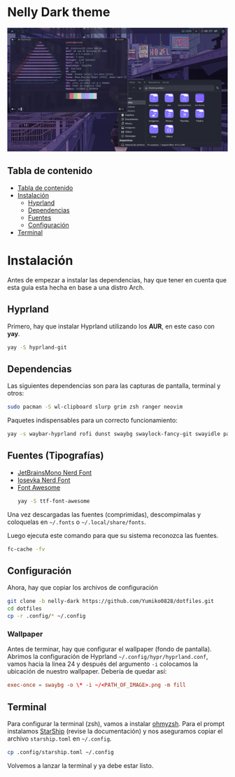 # Nelly Dark theme

![](https://raw.githubusercontent.com/Yumiko0828/dotfiles/main/screenshots/hyprland_nelly-dark.png)

## Tabla de contenido

- [Tabla de contenido](#tabla-de-contenido)
- [Instalación](#instalación)
  - [Hyprland](#hyprland)
  - [Dependencias](#dependencias)
  - [Fuentes](#fuentes-tipografías)
  - [Configuración](#configuración)
- [Terminal](#terminal)

# Instalación

Antes de empezar a instalar las dependencias, hay que tener en cuenta que esta guia esta hecha en base a una distro Arch.

## Hyprland

Primero, hay que instalar Hyprland utilizando los **AUR**, en este caso con **yay**.

```bash
yay -S hyprland-git
```

## Dependencias

Las siguientes dependencias son para las capturas de pantalla, terminal y otros:

```bash
sudo pacman -S wl-clipboard slurp grim zsh ranger neovim
```

Paquetes indispensables para un correcto funcionamiento:

```bash
yay -s waybar-hyprland rofi dunst swaybg swaylock-fancy-git swayidle pamixer light brillo alacritty-git
```

## Fuentes (Tipografías)

- [JetBrainsMono Nerd Font](https://github.com/ryanoasis/nerd-fonts/releases/download/v2.2.2/JetBrainsMono.zip)
- [Iosevka Nerd Font](https://github.com/ryanoasis/nerd-fonts/releases/download/v2.3.3/Iosevka.zip)
- [Font Awesome](https://archlinux.org/packages/community/any/ttf-font-awesome/)
  ```bash
  yay -S ttf-font-awesome
  ```

Una vez descargadas las fuentes (comprimidas), descompimalas y coloquelas en `~/.fonts` o `~/.local/share/fonts`.

Luego ejecuta este comando para que su sistema reconozca las fuentes.

```bash
fc-cache -fv
```

## Configuración

Ahora, hay que copiar los archivos de configuración

```bash
git clone -b nelly-dark https://github.com/Yumiko0828/dotfiles.git
cd dotfiles
cp -r .config/* ~/.config
```

### Wallpaper

Antes de terminar, hay que configurar el wallpaper (fondo de pantalla). Abrimos la configuración de Hyprland `~/.config/hypr/hyprland.conf`, vamos hacia la linea 24 y después del argumento `-i` colocamos la ubicación de nuestro wallpaper. Debería de quedar así:

```conf
exec-once = swaybg -o \* -i ~/<PATH_OF_IMAGE>.png -m fill
```

## Terminal

Para configurar la terminal (zsh), vamos a instalar [ohmyzsh](https://github.com/ohmyzsh/ohmyzsh/wiki/Installing-ZSH). Para el prompt instalamos [StarShip](https://starship.rs/guide/#%F0%9F%9A%80-installation) (revise la documentación) y nos aseguramos copiar el archivo `starship.toml` en `~/.config`.

```bash
cp .config/starship.toml ~/.config
```

Volvemos a lanzar la terminal y ya debe estar listo.
